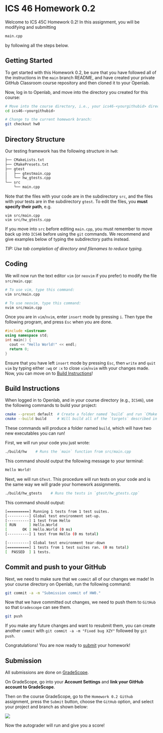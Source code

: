 # ICS 46 Homework 0.2

Welcome to ICS 45C Homework 0.2! In this assignment, you will be modifying and submitting

```bash
main.cpp
```
by following all the steps below. 

## Getting Started

To get started with this Homework 0.2, be sure that you have followed all of the instructions in the `main` branch README, and have created your private GitHub Classroom course repository and then cloned it to your Openlab.

Now, log in to Openlab, and move into the directory you created for this course:

```bash
# Move into the course directory, i.e., your ics46-<yourgithubid> directory on Openlab
cd ics46-<yourgithubid>

# Change to the current homework branch:
git checkout hw0
```

## Directory Structure

Our testing framework has the following structure in `hw0`:

```bash
├── CMakeLists.txt
├── CMakePresets.txt
├── gtest
│   ├── gtestmain.cpp
│   └── hw_gtests.cpp
└── src
    └── main.cpp
```
Note that the files with your code are in the subdirectory `src`, and the files with your tests are in the subdirectory `gtest`. To edit the files, you **must specify their path**, e.g. 
```
vim src/main.cpp
vim src/hw_gtests.cpp
```
If you move into `src` before editing `main.cpp`, you must remember to move back up into `ICS46` before using the `git` commands. We recommend and give examples below of typing the subdirectory paths instead. 

*TIP: Use tab completion of directory and filenames to reduce typing.*

## Coding

We will now run the text editor `vim` (or `neovim` if you prefer) to modify the file `src/main.cpp`:

```bash
# To use vim, type this command:
vim src/main.cpp

# To use neovim, type this command:
nvim src/main.cpp
```

Once you are in `vim`/`nvim`, enter `insert` mode by pressing `i`. Then type the following program, and press `Esc` when you are done.

```cpp
#include <iostream>
using namespace std;
int main() {
  cout << "Hello World!" << endl;
  return 0;
}
```

Ensure that you have left `insert` mode by pressing `Esc`, then `write` and `quit` `vim` by typing either `:wq` or `:x` to close `vim`/`nvim` with your changes made. Now, you can move on to [Build Instructions](#build-instructions)!

## Build Instructions

When logged in to Openlab, and in your course directory (e.g., `ICS46`),  use the following commands to build your project:

```bash
cmake --preset default  # Create a folder named `build` and run `CMake` to produce build files there
cmake --build build     # Will build all of the `targets` described in the `CMake` file
```

These commands will produce a folder named `build`, which will have two new executables you can run! 

First, we will run your code you just wrote:

```bash
./build/hw    # Runs the `main` function from src/main.cpp
```

This command should output the following message to your terminal:

```bash
Hello World!
```

Next, we will run `GTest`. This procedure will run tests on your code and is the same way we will grade your homework assignments.

```bash
./build/hw_gtests    # Runs the tests in `gtest/hw_gtests.cpp`
```

This command should output:

```bash
[==========] Running 1 tests from 1 test suites.
[----------] Global test environment set-up.
[----------] 1 test from Hello
[ RUN      ] Hello.World
[       OK ] Hello.World (0 ms)
[----------] 1 test from Hello (0 ms total)

[----------] Global test environment tear-down
[==========] 1 tests from 1 test suites ran. (0 ms total)
[  PASSED  ] 1 tests.
```

## Commit and push to your GitHub

Next, we need to make sure that we `commit` all of our changes we made! In your course directory on Openlab, run the following command:

```bash
git commit -a -m "Submission commit of HW0."
```

Now that we have committed out changes, we need to push them to `GitHub` so that `Gradescope` can see them.

```bash
git push
```

If you make any future changes and want to resubmit them, you can create another `commit` with `git commit -a -m "Fixed bug XZY"` followed by `git push`.

Congratulations! You are now ready to [submit](#submission) your homework!

## Submission

All submissions are done on [GradeScope](https://www.gradescope.com/). 

On GradeScope, go into your **Account Settings** and **link your GitHub account to GradeScope**.

Then on the course GradeScope, go to the `Homework 0.2 Github` assignment, press the `Submit` button, choose the `GitHub` option,  and select your project and branch as shown below:

![](docs/submit_github.png)

Now the autograder will run and give you a score!
